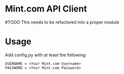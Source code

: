 Mint.com API Client
===================
#TODO
This needs to be refactored into a proper module

# Usage
Add config.py with at least the following:
```
USERNAME = <Your Mint.com Username>
PASSWORD = <Your Mint.com Password>
```
